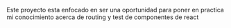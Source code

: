 Este proyecto esta enfocado en ser una oportunidad para poner en practica mi conocimiento
acerca de routing y test de componentes de react
